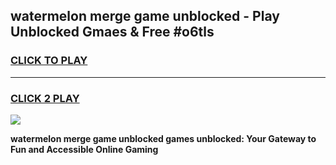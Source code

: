 
## watermelon merge game unblocked - Play Unblocked Gmaes & Free #o6tls
<h3>
<a href="https://news.freeplayer.one?title=watermelon_merge_game_unblocked&ref=03M">CLICK TO PLAY</a></h3>
<hr>

<h3>
<a href="https://news.freeplayer.one?title=watermelon_merge_game_unblocked&ref=03M">CLICK 2 PLAY</a>
  
</h3>

<a href="https://news.freeplayer.one?title=watermelon_merge_game_unblocked&ref=03M"><img src="https://clearcache.store/games.png"></a>


**watermelon merge game unblocked games unblocked: Your Gateway to Fun and Accessible Online Gaming**
